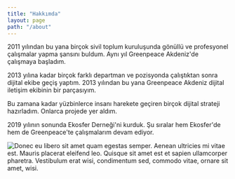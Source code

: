 ```yaml
---
title: "Hakkımda"
layout: page
path: "/about"
---
```


2011 yılından bu yana birçok sivil toplum kuruluşunda gönüllü ve profesyonel çalışmalar yapma şansını buldum. Aynı yıl Greenpeace Akdeniz'de çalışmaya başladım.

2013 yılına kadar birçok farklı departman ve pozisyonda çalıştıktan sonra dijital ekibe geçiş yaptım. 2013 yılından bu yana Greenpeace Akdeniz dijital iletişim ekibinin bir parçasıyım.

Bu zamana kadar yüzbinlerce insanı harekete geçiren birçok dijital strateji hazırladım. Onlarca projede yer aldım.

2019 yılının sonunda Ekosfer Derneği'ni kurduk. Şu sıralar hem Ekosfer'de hem de Greenpeace'te çalışmalarım devam ediyor.

![Donec eu libero sit amet quam egestas semper. Aenean ultricies mi vitae est. Mauris placerat eleifend leo. Quisque sit amet est et sapien ullamcorper pharetra. Vestibulum erat wisi, condimentum sed, commodo vitae, ornare sit amet, wisi.](./1.jpg)

